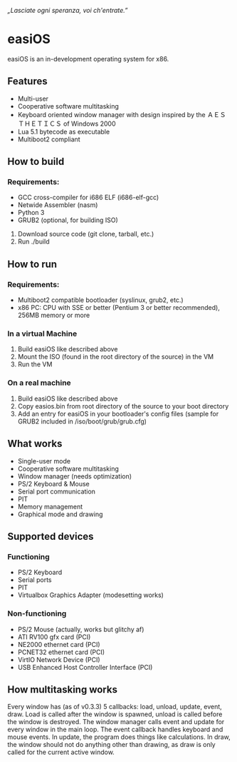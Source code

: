 *„Lasciate ogni speranza, voi ch'entrate.”*

# easiOS
easiOS is an in-development <span title="lol :-D :-D :DDD">operating system</span> for x86.

## Features
* Multi-user
* Cooperative software multitasking
* Keyboard oriented window manager with design inspired by the ﻿ＡＥＳＴＨＥＴＩＣＳ of Windows 2000
* Lua 5.1 bytecode as executable
* Multiboot2 compliant

## How to build
### Requirements:
* GCC cross-compiler for i686 ELF (i686-elf-gcc)
* Netwide Assembler (nasm)
* Python 3
* GRUB2 (optional, for building ISO)
1. Download source code (git clone, tarball, etc.)
2. Run ./build

## How to run
### Requirements:
* Multiboot2 compatible bootloader (syslinux, grub2, etc.)
* x86 PC: CPU with SSE or better (Pentium 3 or better recommended), 256MB memory or more

### In a virtual Machine
1. Build easiOS like described above
2. Mount the ISO (found in the root directory of the source) in the VM
3. Run the VM

### On a real machine
1. Build easiOS like described above
2. Copy easios.bin from root directory of the source to your boot directory
3. Add an entry for easiOS in your bootloader's config files (sample for GRUB2 included in /iso/boot/grub/grub.cfg)

## What works
* Single-user mode
* Cooperative software multitasking
* Window manager (needs optimization)
* PS/2 Keyboard & Mouse
* Serial port communication
* PIT
* Memory management
* Graphical mode and drawing

## Supported devices

### Functioning
* PS/2 Keyboard
* Serial ports
* PIT
* Virtualbox Graphics Adapter (modesetting works)

### Non-functioning
* PS/2 Mouse (actually, works but glitchy af)
* ATI RV100 gfx card (PCI)
* NE2000 ethernet card (PCI)
* PCNET32 ethernet card (PCI)
* VirtIO Network Device (PCI)
* USB Enhanced Host Controller Interface (PCI)

## How multitasking works
Every window has (as of v0.3.3) 5 callbacks: load, unload, update, event, draw. Load is called after the window is 
spawned, unload is called before the window is destroyed. The window manager calls event and update for every window in 
the main loop. The event callback handles keyboard and mouse events. In update, the program does things like calculations. 
In draw, the window should not do anything other than drawing, as draw is only called for the current active window.
